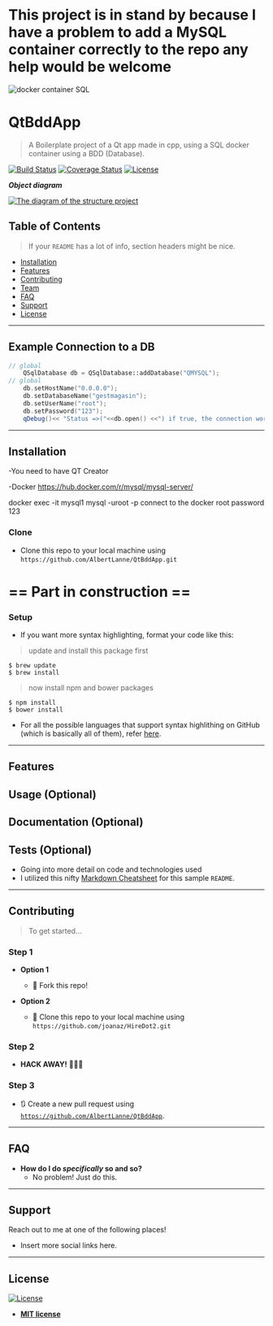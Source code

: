 # This project is in stand by because I have a problem to add a MySQL container correctly to the repo  any help would be welcome
<a><img src="https://i.imgur.com/NQbBWTp.png" title="c++ app made in qt" alt="docker container SQL"></a>


# QtBddApp  

> A Boilerplate project of a Qt app made in cpp, using a SQL docker container using a BDD (Database).

[![Build Status](http://img.shields.io/travis/badges/badgerbadgerbadger.svg?style=flat-square)](https://travis-ci.org/badges/badgerbadgerbadger) [![Coverage Status](http://img.shields.io/coveralls/badges/badgerbadgerbadger.svg?style=flat-square)](https://coveralls.io/r/badges/badgerbadgerbadger)
 [![License](http://img.shields.io/:license-mit-blue.svg?style=flat-square)](http://badges.mit-license.org)

***Object diagram***


[![The diagram of the structure project](https://i.imgur.com/iI6H5mV.png)]()


## Table of Contents 

> If your `README` has a lot of info, section headers might be nice.

- [Installation](#installation)
- [Features](#features)
- [Contributing](#contributing)
- [Team](#team)
- [FAQ](#faq)
- [Support](#support)
- [License](#license)


---

## Example Connection to a DB

```cpp
// global
    QSqlDatabase db = QSqlDatabase::addDatabase("QMYSQL");
// global
    db.setHostName("0.0.0.0");
    db.setDatabaseName("gestmagasin");
    db.setUserName("root");
    db.setPassword("123");
    qDebug()<< "Status =>("<<db.open() <<") if true, the connection work";

```

---

## Installation

-You need to have QT Creator

-Docker
https://hub.docker.com/r/mysql/mysql-server/

docker exec -it mysql1 mysql -uroot -p
connect to the docker 
root password 123
### Clone

- Clone this repo to your local machine using `https://github.com/AlbertLanne/QtBddApp.git`


## <h1> == Part in construction == </h1> 


### Setup

- If you want more syntax highlighting, format your code like this:

> update and install this package first

```shell
$ brew update
$ brew install 

```

> now install npm and bower packages

```shell
$ npm install
$ bower install
```

- For all the possible languages that support syntax highlithing on GitHub (which is basically all of them), refer <a href="https://github.com/github/linguist/blob/master/lib/linguist/languages.yml" target="_blank">here</a>.

---

## Features
## Usage (Optional)
## Documentation (Optional)
## Tests (Optional)

- Going into more detail on code and technologies used
- I utilized this nifty <a href="https://github.com/adam-p/markdown-here/wiki/Markdown-Cheatsheet" target="_blank">Markdown Cheatsheet</a> for this sample `README`.

---

## Contributing

> To get started...

### Step 1

- **Option 1**
    - 🍴 Fork this repo!

- **Option 2**
    - 👯 Clone this repo to your local machine using `https://github.com/joanaz/HireDot2.git`

### Step 2

- **HACK AWAY!** 🔨🔨🔨

### Step 3

- 🔃 Create a new pull request using <a href="https://github.com/AlbertLanne/QtBddApp" target="_blank">`https://github.com/AlbertLanne/QtBddApp`</a>.

---

## FAQ

- **How do I do *specifically* so and so?**
    - No problem! Just do this.

---

## Support

Reach out to me at one of the following places!


- Insert more social links here.

---


## License

[![License](http://img.shields.io/:license-mit-blue.svg?style=flat-square)](http://badges.mit-license.org)

- **[MIT license](http://opensource.org/licenses/mit-license.php)**


